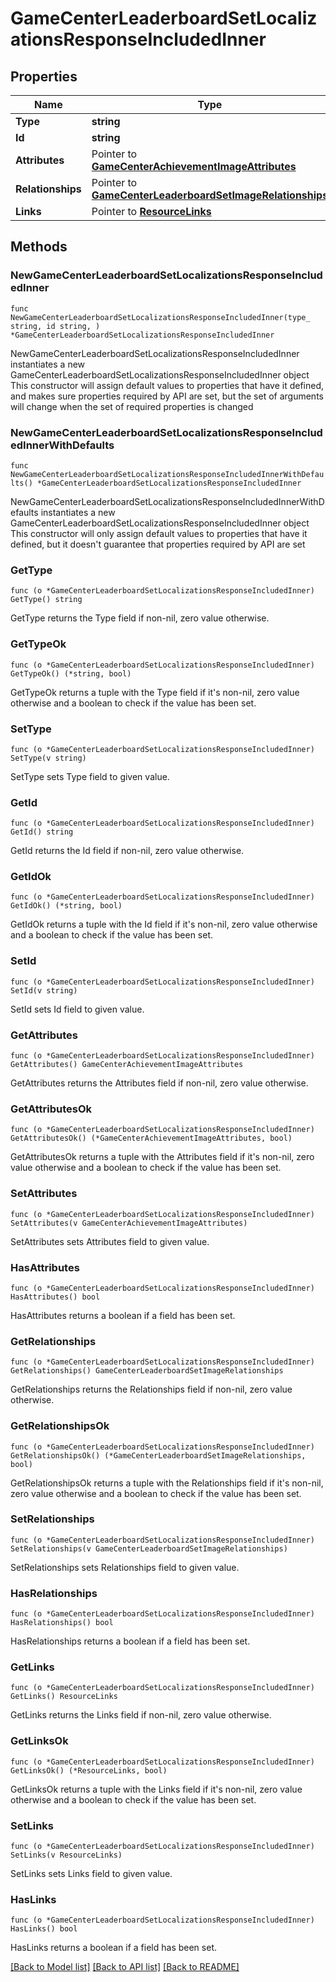 # GameCenterLeaderboardSetLocalizationsResponseIncludedInner

## Properties

Name | Type | Description | Notes
------------ | ------------- | ------------- | -------------
**Type** | **string** |  | 
**Id** | **string** |  | 
**Attributes** | Pointer to [**GameCenterAchievementImageAttributes**](GameCenterAchievementImageAttributes.md) |  | [optional] 
**Relationships** | Pointer to [**GameCenterLeaderboardSetImageRelationships**](GameCenterLeaderboardSetImageRelationships.md) |  | [optional] 
**Links** | Pointer to [**ResourceLinks**](ResourceLinks.md) |  | [optional] 

## Methods

### NewGameCenterLeaderboardSetLocalizationsResponseIncludedInner

`func NewGameCenterLeaderboardSetLocalizationsResponseIncludedInner(type_ string, id string, ) *GameCenterLeaderboardSetLocalizationsResponseIncludedInner`

NewGameCenterLeaderboardSetLocalizationsResponseIncludedInner instantiates a new GameCenterLeaderboardSetLocalizationsResponseIncludedInner object
This constructor will assign default values to properties that have it defined,
and makes sure properties required by API are set, but the set of arguments
will change when the set of required properties is changed

### NewGameCenterLeaderboardSetLocalizationsResponseIncludedInnerWithDefaults

`func NewGameCenterLeaderboardSetLocalizationsResponseIncludedInnerWithDefaults() *GameCenterLeaderboardSetLocalizationsResponseIncludedInner`

NewGameCenterLeaderboardSetLocalizationsResponseIncludedInnerWithDefaults instantiates a new GameCenterLeaderboardSetLocalizationsResponseIncludedInner object
This constructor will only assign default values to properties that have it defined,
but it doesn't guarantee that properties required by API are set

### GetType

`func (o *GameCenterLeaderboardSetLocalizationsResponseIncludedInner) GetType() string`

GetType returns the Type field if non-nil, zero value otherwise.

### GetTypeOk

`func (o *GameCenterLeaderboardSetLocalizationsResponseIncludedInner) GetTypeOk() (*string, bool)`

GetTypeOk returns a tuple with the Type field if it's non-nil, zero value otherwise
and a boolean to check if the value has been set.

### SetType

`func (o *GameCenterLeaderboardSetLocalizationsResponseIncludedInner) SetType(v string)`

SetType sets Type field to given value.


### GetId

`func (o *GameCenterLeaderboardSetLocalizationsResponseIncludedInner) GetId() string`

GetId returns the Id field if non-nil, zero value otherwise.

### GetIdOk

`func (o *GameCenterLeaderboardSetLocalizationsResponseIncludedInner) GetIdOk() (*string, bool)`

GetIdOk returns a tuple with the Id field if it's non-nil, zero value otherwise
and a boolean to check if the value has been set.

### SetId

`func (o *GameCenterLeaderboardSetLocalizationsResponseIncludedInner) SetId(v string)`

SetId sets Id field to given value.


### GetAttributes

`func (o *GameCenterLeaderboardSetLocalizationsResponseIncludedInner) GetAttributes() GameCenterAchievementImageAttributes`

GetAttributes returns the Attributes field if non-nil, zero value otherwise.

### GetAttributesOk

`func (o *GameCenterLeaderboardSetLocalizationsResponseIncludedInner) GetAttributesOk() (*GameCenterAchievementImageAttributes, bool)`

GetAttributesOk returns a tuple with the Attributes field if it's non-nil, zero value otherwise
and a boolean to check if the value has been set.

### SetAttributes

`func (o *GameCenterLeaderboardSetLocalizationsResponseIncludedInner) SetAttributes(v GameCenterAchievementImageAttributes)`

SetAttributes sets Attributes field to given value.

### HasAttributes

`func (o *GameCenterLeaderboardSetLocalizationsResponseIncludedInner) HasAttributes() bool`

HasAttributes returns a boolean if a field has been set.

### GetRelationships

`func (o *GameCenterLeaderboardSetLocalizationsResponseIncludedInner) GetRelationships() GameCenterLeaderboardSetImageRelationships`

GetRelationships returns the Relationships field if non-nil, zero value otherwise.

### GetRelationshipsOk

`func (o *GameCenterLeaderboardSetLocalizationsResponseIncludedInner) GetRelationshipsOk() (*GameCenterLeaderboardSetImageRelationships, bool)`

GetRelationshipsOk returns a tuple with the Relationships field if it's non-nil, zero value otherwise
and a boolean to check if the value has been set.

### SetRelationships

`func (o *GameCenterLeaderboardSetLocalizationsResponseIncludedInner) SetRelationships(v GameCenterLeaderboardSetImageRelationships)`

SetRelationships sets Relationships field to given value.

### HasRelationships

`func (o *GameCenterLeaderboardSetLocalizationsResponseIncludedInner) HasRelationships() bool`

HasRelationships returns a boolean if a field has been set.

### GetLinks

`func (o *GameCenterLeaderboardSetLocalizationsResponseIncludedInner) GetLinks() ResourceLinks`

GetLinks returns the Links field if non-nil, zero value otherwise.

### GetLinksOk

`func (o *GameCenterLeaderboardSetLocalizationsResponseIncludedInner) GetLinksOk() (*ResourceLinks, bool)`

GetLinksOk returns a tuple with the Links field if it's non-nil, zero value otherwise
and a boolean to check if the value has been set.

### SetLinks

`func (o *GameCenterLeaderboardSetLocalizationsResponseIncludedInner) SetLinks(v ResourceLinks)`

SetLinks sets Links field to given value.

### HasLinks

`func (o *GameCenterLeaderboardSetLocalizationsResponseIncludedInner) HasLinks() bool`

HasLinks returns a boolean if a field has been set.


[[Back to Model list]](../README.md#documentation-for-models) [[Back to API list]](../README.md#documentation-for-api-endpoints) [[Back to README]](../README.md)



